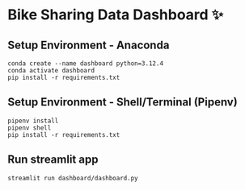 # Bike Sharing Data Dashboard ✨

## Setup Environment - Anaconda
    conda create --name dashboard python=3.12.4
    conda activate dashboard
    pip install -r requirements.txt
    
## Setup Environment - Shell/Terminal (Pipenv)
    pipenv install
    pipenv shell
    pip install -r requirements.txt  

## Run streamlit app
    streamlit run dashboard/dashboard.py
